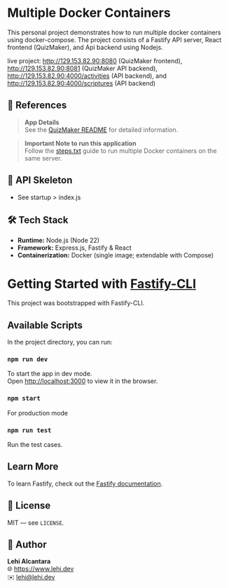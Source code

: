 # Multiple Docker Containers
This personal project demonstrates how to run multiple docker containers using docker-compose. The project consists of a Fastify API server, React frontend (QuizMaker), and Api backend using Nodejs.

live project: http://129.153.82.90:8080 (QuizMaker frontend), http://129.153.82.90:8081 (QuizMaker API backend), http://129.153.82.90:4000/activities (API backend), and http://129.153.82.90:4000/scriptures (API backend)

## 📑 References

> **App Details**  
> See the [QuizMaker README](./startup/README.md) for detailed information.

> **Important Note to run this application**  
> Follow the [steps.txt](steps.txt) guide to run multiple Docker containers on the same server.

## 🔌 API Skeleton
- See startup > index.js

## 🛠 Tech Stack
- **Runtime:** Node.js (Node 22)
- **Framework:** Express.js, Fastify & React
- **Containerization:** Docker (single image; extendable with Compose)

# Getting Started with [Fastify-CLI](https://www.npmjs.com/package/fastify-cli)
This project was bootstrapped with Fastify-CLI.

## Available Scripts

In the project directory, you can run:

### `npm run dev`

To start the app in dev mode.\
Open [http://localhost:3000](http://localhost:3000) to view it in the browser.

### `npm start`

For production mode

### `npm run test`

Run the test cases.

## Learn More

To learn Fastify, check out the [Fastify documentation](https://www.fastify.io/docs/latest/).

## 📄 License
MIT — see `LICENSE`.

## 👤 Author
**Lehi Alcantara**  
🌐 https://www.lehi.dev  
✉️ lehi@lehi.dev
